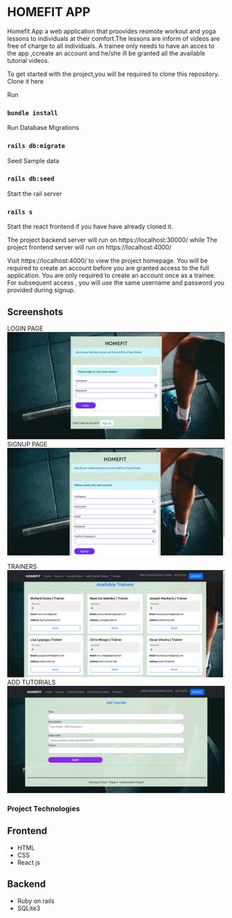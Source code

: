 # HOMEFIT APP
Homefit App a web application that proovides reomote workout and yoga lessons  to individuals at their comfort.The lessons are inform of videos are free of charge to all individuals. A trainee only needs to  have an acces to the app ,ccreate an account and he/she ill be granted  all the available tutorial videos.

To get started with the project,you will be required to clone this repository.
Clone it here 

Run 
### ```bundle install```

Run Database Migrations 
### ```rails db:migrate ```

Seed Sample data
### ```rails db:seed```

Start the rail server 
### ```rails s```

Start the react frontend if you have have already cloned it.

The project backend server  will run on https://localhost:30000/  while 
The project frontend server  will run on https://localhost:4000/

Visit https://localhost:4000/ to view the project homepage.
You will be required to create an account before you are granted access to the full application. You are only required to create an account once as a trainee. For subsequent access , you will use the same username and password you provided during signup.

## Screenshots

LOGIN PAGE  ![Login Page](./images/loginpage.png)
SIGNUP PAGE ![Signup page](./images/signuppage.png)

TRAINERS  ![Trainers](./images/Trainers_page.png)
ADD TUTORIALS  ![Add Yoga Tutorials](./images/Tutorials-page.png)
### Project Technologies
Frontend
---
+ HTML
+ CSS
+ React js

Backend
---
+ Ruby on rails
+ SQLite3

